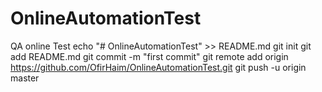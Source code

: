 # OnlineAutomationTest
QA online Test
echo "# OnlineAutomationTest" >> README.md
git init
git add README.md
git commit -m "first commit"
git remote add origin https://github.com/OfirHaim/OnlineAutomationTest.git
git push -u origin master
